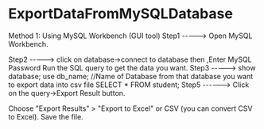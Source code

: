 # ExportDataFromMySQLDatabase

 Method 1: Using MySQL Workbench (GUI tool)
 Step1 ----->  Open MySQL Workbench.

 Step2 ----->  click on database->connect to database
 then ,Enter MySQL Password 
 Run the SQL query to get the data you want.
 Step3 ----->
              show database;
              use db_name;  //Name of Database from that database you want to export data into csv file
              SELECT * FROM student;
 Step5 ------>
 Click on the query->Export Result button.

 Choose "Export Results" > "Export to Excel" or CSV (you can convert CSV to Excel).
 Save the file.

